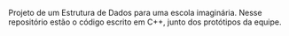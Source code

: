 Projeto de um Estrutura de Dados para uma escola imaginária. Nesse repositório estão o código escrito em C++, junto dos protótipos da equipe.
